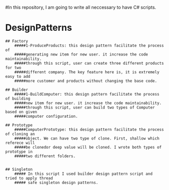 
#In this repository, I am going to write all neccessary to have C# scripts.

# DesignPatterns
	## Factory
		#####1-ProduceProducts: this design pattern facilitate the process of
		#####generating new item for new user. it increase the code maintainability.
		#####through this script, user can create three different products for two 
		#####different company. The key feature here is, it is extremely easy to add
		#####more customer and products without changing the base code.
		
	## Builder
		#####1-BuildComputer: this design pattern facilitate the process of building
		#####new item for new user. it increase the code maintainability.
		#####through this script, user can build two types of Computer based on given
		#####computer configuration.
		
	## Prototype
		#####ComputerPrototype: this design pattern facilitate the process of cloning an
		#####object. We can have two type of clone. First, shallow which referece will 
		#####be clonedor deep value will be cloned. I wrote both types of  prototype in 
		#####two different folders.
		
		
	## Singleton
		##### In this script I used builder design pattern script and tried to apply thread
		##### safe singleton design patterns.
